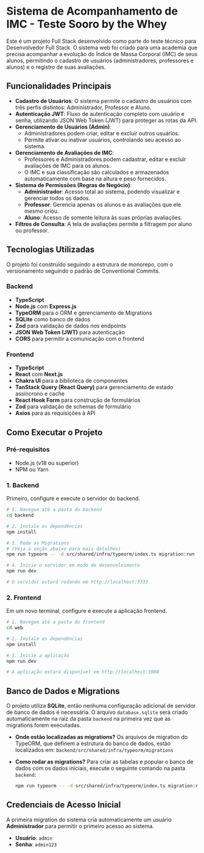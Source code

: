# Sistema de Acompanhamento de IMC - Teste Sooro by the Whey

Este é um projeto Full Stack desenvolvido como parte do teste técnico para Desenvolvedor Full Stack. O sistema web foi criado para uma academia que precisa acompanhar a evolução do Índice de Massa Corporal (IMC) de seus alunos, permitindo o cadastro de usuários (administradores, professores e alunos) e o registro de suas avaliações.

## Funcionalidades Principais

  - **Cadastro de Usuários**: O sistema permite o cadastro de usuários com três perfis distintos: Administrador, Professor e Aluno.
  - **Autenticação JWT**: Fluxo de autenticação completo com usuário e senha, utilizando JSON Web Token (JWT) para proteger as rotas da API.
  - **Gerenciamento de Usuários (Admin)**:
      - Administradores podem criar, editar e excluir outros usuários.
      - Permite ativar ou inativar usuários, controlando seu acesso ao sistema.
  - **Gerenciamento de Avaliações de IMC**:
      - Professores e Administradores podem cadastrar, editar e excluir avaliações de IMC para os alunos.
      - O IMC e sua classificação são calculados e armazenados automaticamente com base na altura e peso fornecidos.
  - **Sistema de Permissões (Regras de Negócio)**:
      - **Administrador**: Acesso total ao sistema, podendo visualizar e gerenciar todos os dados.
      - **Professor**: Gerencia apenas os alunos e as avaliações que ele mesmo criou.
      - **Aluno**: Acesso de somente leitura às suas próprias avaliações.
  - **Filtros de Consulta**: A tela de avaliações permite a filtragem por aluno ou professor.

## Tecnologias Utilizadas

O projeto foi construído seguindo a estrutura de monorepo, com o versionamento seguindo o padrão de Conventional Commits.

### Backend

  - **TypeScript**
  - **Node.js** com **Express.js**
  - **TypeORM** para o ORM e gerenciamento de Migrations
  - **SQLite** como banco de dados
  - **Zod** para validação de dados nos endpoints
  - **JSON Web Token (JWT)** para autenticação
  - **CORS** para permitir a comunicação com o frontend

### Frontend

  - **TypeScript**
  - **React** com **Next.js**
  - **Chakra UI** para a biblioteca de componentes
  - **TanStack Query (React Query)** para gerenciamento de estado assíncrono e cache
  - **React Hook Form** para construção de formulários
  - **Zod** para validação de schemas de formulário
  - **Axios** para as requisições à API

## Como Executar o Projeto

### Pré-requisitos

  - Node.js (v18 ou superior)
  - NPM ou Yarn

### 1\. Backend

Primeiro, configure e execute o servidor do backend.

```bash
# 1. Navegue até a pasta do backend
cd backend

# 2. Instale as dependências
npm install

# 3. Rode as Migrations
# (Veja a seção abaixo para mais detalhes)
npm run typeorm -- -d src/shared/infra/typeorm/index.ts migration:run

# 4. Inicie o servidor em modo de desenvolvimento
npm run dev

# O servidor estará rodando em http://localhost:3333
```

### 2\. Frontend

Em um novo terminal, configure e execute a aplicação frontend.

```bash
# 1. Navegue até a pasta do frontend
cd web

# 2. Instale as dependências
npm install

# 3. Inicie a aplicação
npm run dev

# A aplicação estará disponível em http://localhost:3000
```

## Banco de Dados e Migrations

O projeto utiliza **SQLite**, então nenhuma configuração adicional de servidor de banco de dados é necessária. O arquivo `database.sqlite` será criado automaticamente na raiz da pasta `backend` na primeira vez que as migrations forem executadas.

  - **Onde estão localizadas as migrations?**
    Os arquivos de migration do TypeORM, que definem a estrutura do banco de dados, estão localizados em:
    `backend/src/shared/infra/typeorm/migrations`

  - **Como rodar as migrations?**
    Para criar as tabelas e popular o banco de dados com os dados iniciais, execute o seguinte comando na pasta `backend`:

    ```bash
    npm run typeorm -- -d src/shared/infra/typeorm/index.ts migration:run
    ```

## Credenciais de Acesso Inicial

A primeira migration do sistema cria automaticamente um usuário **Administrador** para permitir o primeiro acesso ao sistema.

  - **Usuário**: `admin`
  - **Senha**: `admin123`
